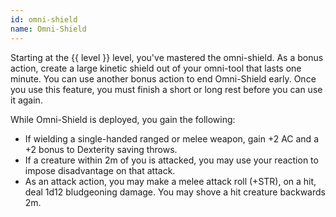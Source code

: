 ```yaml
---
id: omni-shield
name: Omni-Shield
---
```

Starting at the {{ level }} level, you've mastered the omni-shield. As a bonus action, create a large kinetic shield out 
of your omni-tool that lasts one minute. You can use another bonus action to end Omni-Shield early. Once you use this 
feature, you must finish a short or long rest before you can use it again. 

While Omni-Shield is deployed, you gain the following:

* If wielding a single-handed ranged or melee weapon, gain +2 AC and a +2 bonus to Dexterity saving throws.
* If a creature within 2m of you is attacked, you may use your reaction to impose disadvantage on that attack.
* As an attack action, you may make a melee attack roll (+STR), on a hit, deal 1d12 bludgeoning damage. You may shove a 
hit creature backwards 2m.
